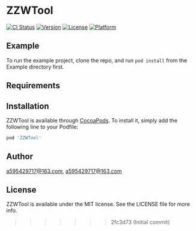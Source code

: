 
# ZZWTool

[![CI Status](https://img.shields.io/travis/a595429717@163.com/ZZWTool.svg?style=flat)](https://travis-ci.org/a595429717@163.com/ZZWTool)
[![Version](https://img.shields.io/cocoapods/v/ZZWTool.svg?style=flat)](https://cocoapods.org/pods/ZZWTool)
[![License](https://img.shields.io/cocoapods/l/ZZWTool.svg?style=flat)](https://cocoapods.org/pods/ZZWTool)
[![Platform](https://img.shields.io/cocoapods/p/ZZWTool.svg?style=flat)](https://cocoapods.org/pods/ZZWTool)

## Example

To run the example project, clone the repo, and run `pod install` from the Example directory first.

## Requirements

## Installation

ZZWTool is available through [CocoaPods](https://cocoapods.org). To install
it, simply add the following line to your Podfile:

```ruby
pod 'ZZWTool'
```

## Author

a595429717@163.com, a595429717@163.com

## License

ZZWTool is available under the MIT license. See the LICENSE file for more info.
>>>>>>> 2fc3d73 (Initial commit)
